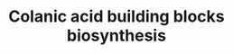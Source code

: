 ---
annotations:
- id: PW:0000002
  parent: classic metabolic pathway
  type: Pathway Ontology
  value: classic metabolic pathway
authors:
- M.Braymer
- MaintBot
- Egonw
- Ariutta
- DeSl
- Eweitz
- AlexanderPico
description: Colanic acid (or M antigen) is a type of extracellular polysaccharide.
  It consists of a polyanionic heteropolysaccharide that contains a nonstoichiometric
  combination of sugars such as D-glucose, L-fucoses, D-galactose, and D-glucuronate,
  which are decorated with O-acetyl and pyruvate side chains. Before assembly, the
  sugars must be activated in the form of nucleotide sugars. The process of assembling
  the colanic acid polysaccharide repeat takes place on the membrane lipid through
  a series of glycosyl transferases on the cytoplasmic side of the inner membrane.
  Once the single repeat is assembled, it is flipped to the periplasmic side and polymerized
  by the Wzy-dependent pathway.
last-edited: 2023-02-24
organisms:
- Saccharomyces cerevisiae
redirect_from:
- /index.php/Pathway:WP121
- /instance/WP121
- /instance/WP121_r125511
revision: r125511
schema-jsonld:
- '@context': https://schema.org/
  '@id': https://wikipathways.github.io/pathways/WP121.html
  '@type': Dataset
  creator:
    '@type': Organization
    name: WikiPathways
  description: Colanic acid (or M antigen) is a type of extracellular polysaccharide.
    It consists of a polyanionic heteropolysaccharide that contains a nonstoichiometric
    combination of sugars such as D-glucose, L-fucoses, D-galactose, and D-glucuronate,
    which are decorated with O-acetyl and pyruvate side chains. Before assembly, the
    sugars must be activated in the form of nucleotide sugars. The process of assembling
    the colanic acid polysaccharide repeat takes place on the membrane lipid through
    a series of glycosyl transferases on the cytoplasmic side of the inner membrane.
    Once the single repeat is assembled, it is flipped to the periplasmic side and
    polymerized by the Wzy-dependent pathway.
  keywords:
  - ADP
  - ATP
  - Alpha-D-Galactose-1-Phosphate
  - GAL1
  - GAL10
  - GAL7
  - GDP
  - GDP-4-dehydro-6-deoxy-D-mannose
  - GDP-mannose
  - H+
  - H2O
  - NAD
  - NADH
  - NADP
  - NADPH
  - PMI40
  - PSA1
  - SEC53
  - UDP-D-glucose
  - UDP-D-glucuronate
  - UDP-galactose
  - UGP1
  - UTP
  - YHL012W
  - alpha-D-Galactose
  - fructose-6-phosphate
  - glucose-1-phosphate
  - guanosine diphosphate fucose
  - mannose-1-phosphate
  - mannose-6-phosphate
  - phosphate
  - pyrophosphate
  license: CC0
  name: Colanic acid building blocks biosynthesis
seo: CreativeWork
title: Colanic acid building blocks biosynthesis
wpid: WP121
---